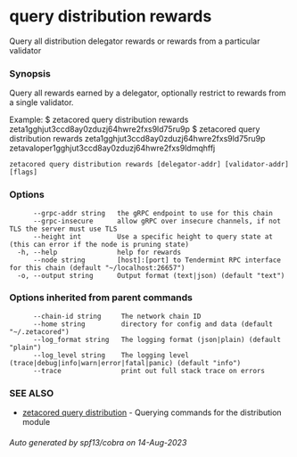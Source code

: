 # query distribution rewards

Query all distribution delegator rewards or rewards from a particular validator

### Synopsis

Query all rewards earned by a delegator, optionally restrict to rewards from a single validator.

Example:
$ zetacored query distribution rewards zeta1gghjut3ccd8ay0zduzj64hwre2fxs9ld75ru9p
$ zetacored query distribution rewards zeta1gghjut3ccd8ay0zduzj64hwre2fxs9ld75ru9p zetavaloper1gghjut3ccd8ay0zduzj64hwre2fxs9ldmqhffj

```
zetacored query distribution rewards [delegator-addr] [validator-addr] [flags]
```

### Options

```
      --grpc-addr string   the gRPC endpoint to use for this chain
      --grpc-insecure      allow gRPC over insecure channels, if not TLS the server must use TLS
      --height int         Use a specific height to query state at (this can error if the node is pruning state)
  -h, --help               help for rewards
      --node string        [host]:[port] to Tendermint RPC interface for this chain (default "~/localhost:26657")
  -o, --output string      Output format (text|json) (default "text")
```

### Options inherited from parent commands

```
      --chain-id string     The network chain ID
      --home string         directory for config and data (default "~/.zetacored")
      --log_format string   The logging format (json|plain) (default "plain")
      --log_level string    The logging level (trace|debug|info|warn|error|fatal|panic) (default "info")
      --trace               print out full stack trace on errors
```

### SEE ALSO

* [zetacored query distribution](zetacored_query_distribution.md)	 - Querying commands for the distribution module

###### Auto generated by spf13/cobra on 14-Aug-2023

